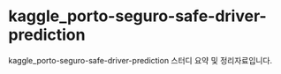# kaggle_porto-seguro-safe-driver-prediction
kaggle_porto-seguro-safe-driver-prediction 스터디 요약 및 정리자료입니다.
